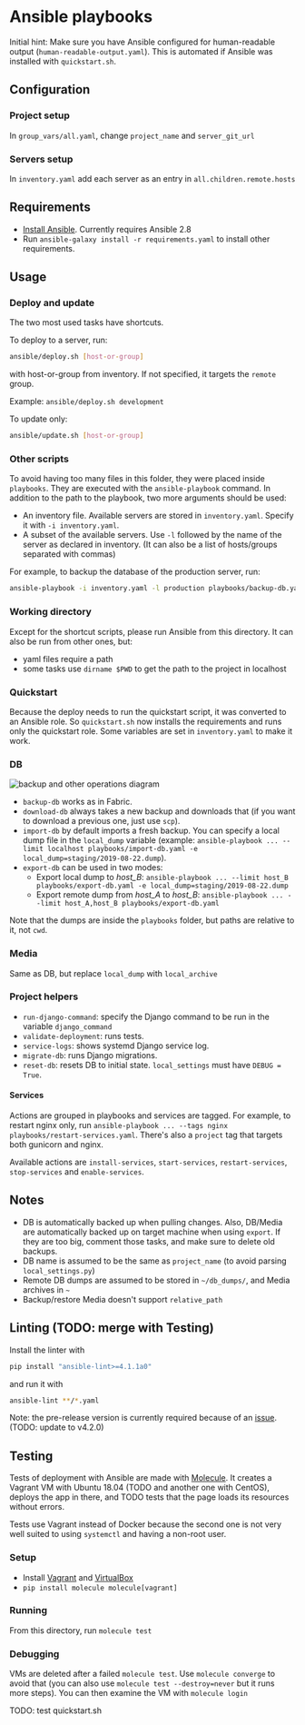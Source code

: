 # Ansible playbooks

Initial hint: Make sure you have Ansible configured for human-readable output (`human-readable-output.yaml`). This is automated if Ansible was installed with `quickstart.sh`.

## Configuration

### Project setup

In `group_vars/all.yaml`, change `project_name` and `server_git_url`

### Servers setup

In `inventory.yaml` add each server as an entry in `all.children.remote.hosts`

## Requirements

- [Install Ansible](https://docs.ansible.com/ansible/latest/installation_guide/intro_installation.html). Currently requires Ansible 2.8
- Run `ansible-galaxy install -r requirements.yaml` to install other requirements.

## Usage

### Deploy and update

The two most used tasks have shortcuts.

To deploy to a server, run:
```sh
ansible/deploy.sh [host-or-group]
```
with host-or-group from inventory. If not specified, it targets the `remote` group.

Example: `ansible/deploy.sh development`

To update only:
```sh
ansible/update.sh [host-or-group]
```

### Other scripts

To avoid having too many files in this folder, they were placed inside `playbooks`. They are executed with the `ansible-playbook` command. In addition to the path to the playbook, two more arguments should be used:
- An inventory file. Available servers are stored in `inventory.yaml`. Specify it with `-i inventory.yaml`.
- A subset of the available servers. Use `-l` followed by the name of the server as declared in inventory. (It can also be a list of hosts/groups separated with commas)

For example, to backup the database of the production server, run:
```sh
ansible-playbook -i inventory.yaml -l production playbooks/backup-db.yaml
```

### Working directory

Except for the shortcut scripts, please run Ansible from this directory. It can also be run from other ones, but:
- yaml files require a path
- some tasks use `dirname $PWD` to get the path to the project in localhost

### Quickstart

Because the deploy needs to run the quickstart script, it was converted to an Ansible role. So `quickstart.sh` now installs the requirements and runs only the quickstart role. Some variables are set in `inventory.yaml` to make it work.

### DB

![backup and other operations diagram](backup-diagram.png)

- `backup-db` works as in Fabric.
- `download-db` always takes a new backup and downloads that (if you want to download a previous one, just use `scp`).
- `import-db` by default imports a fresh backup. You can specify a local dump file in the `local_dump` variable (example: `ansible-playbook ... --limit localhost playbooks/import-db.yaml -e local_dump=staging/2019-08-22.dump`).
- `export-db` can be used in two modes:
    - Export local dump to *host_B*: `ansible-playbook ... --limit host_B playbooks/export-db.yaml -e local_dump=staging/2019-08-22.dump`
    - Export remote dump from *host_A* to *host_B*: `ansible-playbook ... --limit host_A,host_B playbooks/export-db.yaml`

Note that the dumps are inside the `playbooks` folder, but paths are relative to it, not `cwd`.

### Media

Same as DB, but replace `local_dump` with `local_archive`

### Project helpers

- `run-django-command`: specify the Django command to be run in the variable `django_command`
- `validate-deployment`: runs tests.
- `service-logs`: shows systemd Django service log.
- `migrate-db`: runs Django migrations.
- `reset-db`: resets DB to initial state. `local_settings` must have `DEBUG = True`.

#### Services

Actions are grouped in playbooks and services are tagged. For example, to restart nginx only, run `ansible-playbook ... --tags nginx playbooks/restart-services.yaml`. There's also a `project` tag that targets both gunicorn and nginx.

Available actions are `install-services`, `start-services`, `restart-services`, `stop-services` and `enable-services`.

## Notes

- DB is automatically backed up when pulling changes. Also, DB/Media are automatically backed up on target machine when using `export`. If they are too big, comment those tasks, and make sure to delete old backups.
- DB name is assumed to be the same as `project_name` (to avoid parsing `local_settings.py`)
- Remote DB dumps are assumed to be stored in `~/db_dumps/`, and Media archives in `~`
- Backup/restore Media doesn't support `relative_path`

## Linting (TODO: merge with Testing)

Install the linter with
```sh
pip install "ansible-lint>=4.1.1a0"
```
and run it with
```sh
ansible-lint **/*.yaml
```
Note: the pre-release version is currently required because of an [issue](https://github.com/ansible/ansible-lint/issues/484). (TODO: update to v4.2.0)

## Testing

Tests of deployment with Ansible are made with [Molecule](https://molecule.readthedocs.io). It creates a Vagrant VM with Ubuntu 18.04 (TODO and another one with CentOS), deploys the app in there, and TODO tests that the page loads its resources without errors.

Tests use Vagrant instead of Docker because the second one is not very well suited to using `systemctl` and having a non-root user.

### Setup

- Install [Vagrant](https://www.vagrantup.com/downloads.html) and [VirtualBox](https://www.virtualbox.org/wiki/Linux_Downloads#Debian-basedLinuxdistributions)
- `pip install molecule molecule[vagrant]`

### Running

From this directory, run `molecule test`

### Debugging

VMs are deleted after a failed `molecule test`. Use `molecule converge` to avoid that (you can also use `molecule test --destroy=never` but it runs more steps). You can then examine the VM with `molecule login`

TODO: test quickstart.sh
